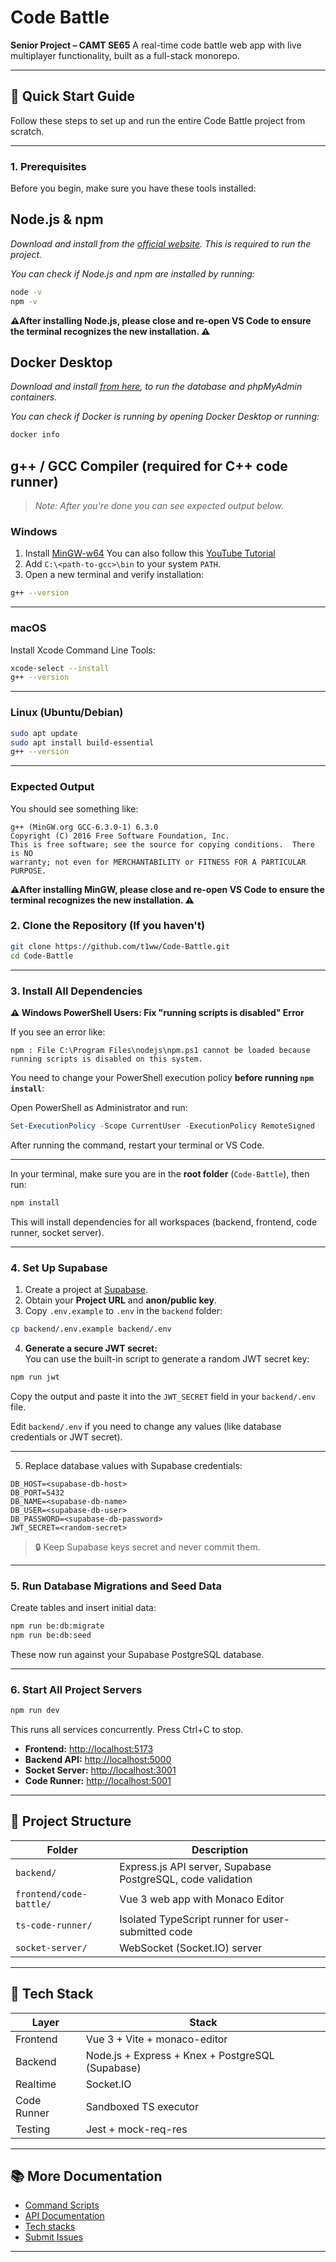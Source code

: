 # Code Battle

**Senior Project – CAMT SE65**
A real-time code battle web app with live multiplayer functionality, built as a full-stack monorepo.

---

## 🚀 Quick Start Guide

Follow these steps to set up and run the entire Code Battle project from scratch.

---

### 1. Prerequisites

Before you begin, make sure you have these tools installed:

## Node.js & npm
  _Download and install from the [official website](https://nodejs.org/). This is required to run the project._

_You can check if Node.js and npm are installed by running:_

```bash
node -v
npm -v
```

  **⚠️After installing Node.js, please close and re-open VS Code to ensure the terminal recognizes the new installation. ⚠️**

## Docker Desktop  
  _Download and install [from here](https://www.docker.com/products/docker-desktop/), to run the database and phpMyAdmin containers._

_You can check if Docker is running by opening Docker Desktop or running:_

```bash
docker info
```

## g++ / GCC Compiler (required for C++ code runner)

> _Note: After you're done you can see expected output below._

### Windows

1. Install [MinGW-w64](https://sourceforge.net/projects/mingw)
   You can also follow this [YouTube Tutorial](https://www.youtube.com/watch?v=JsO58opI3SQ)
2. Add `C:\<path-to-gcc>\bin` to your system `PATH`.
3. Open a new terminal and verify installation:

```bash
g++ --version
```

---

### macOS

Install Xcode Command Line Tools:

```bash
xcode-select --install
g++ --version
```

---

### Linux (Ubuntu/Debian)

```bash
sudo apt update
sudo apt install build-essential
g++ --version
```

---

### Expected Output

You should see something like:

```
g++ (MinGW.org GCC-6.3.0-1) 6.3.0
Copyright (C) 2016 Free Software Foundation, Inc.
This is free software; see the source for copying conditions.  There is NO
warranty; not even for MERCHANTABILITY or FITNESS FOR A PARTICULAR PURPOSE.
```
  **⚠️After installing MinGW, please close and re-open VS Code to ensure the terminal recognizes the new installation. ⚠️**

### 2. Clone the Repository (If you haven't)

```bash
git clone https://github.com/t1ww/Code-Battle.git
cd Code-Battle
```

---

### 3. Install All Dependencies

**⚠️ Windows PowerShell Users: Fix "running scripts is disabled" Error**

If you see an error like:

```
npm : File C:\Program Files\nodejs\npm.ps1 cannot be loaded because running scripts is disabled on this system.
```

You need to change your PowerShell execution policy **before running `npm install`**:

Open PowerShell as Administrator and run:

```powershell
Set-ExecutionPolicy -Scope CurrentUser -ExecutionPolicy RemoteSigned
```

After running the command, restart your terminal or VS Code.

---

In your terminal, make sure you are in the **root folder** (`Code-Battle`), then run:

```bash
npm install
```

This will install dependencies for all workspaces (backend, frontend, code runner, socket server).

---

### 4. Set Up Supabase

1. Create a project at [Supabase](https://supabase.com/).
2. Obtain your **Project URL** and **anon/public key**.
3. Copy `.env.example` to `.env` in the `backend` folder:

```bash
cp backend/.env.example backend/.env
```

4. **Generate a secure JWT secret:**  
You can use the built-in script to generate a random JWT secret key:

```bash
npm run jwt
```

Copy the output and paste it into the `JWT_SECRET` field in your `backend/.env` file.

Edit `backend/.env` if you need to change any values (like database credentials or JWT secret).

---

5. Replace database values with Supabase credentials:

```
DB_HOST=<supabase-db-host>
DB_PORT=5432
DB_NAME=<supabase-db-name>
DB_USER=<supabase-db-user>
DB_PASSWORD=<supabase-db-password>
JWT_SECRET=<random-secret>
```

> 🔒 Keep Supabase keys secret and never commit them.

---

### 5. Run Database Migrations and Seed Data

Create tables and insert initial data:

```bash
npm run be:db:migrate
npm run be:db:seed
```

These now run against your Supabase PostgreSQL database.

---

### 6. Start All Project Servers

```bash
npm run dev
```

This runs all services concurrently. Press Ctrl+C to stop.

* **Frontend:** [http://localhost:5173](http://localhost:5173)
* **Backend API:** [http://localhost:5000](http://localhost:5000)
* **Socket Server:** [http://localhost:3001](http://localhost:3001)
* **Code Runner:** [http://localhost:5001](http://localhost:5001)

---

## 🧩 Project Structure

| Folder                  | Description                                                 |
| ----------------------- | ----------------------------------------------------------- |
| `backend/`              | Express.js API server, Supabase PostgreSQL, code validation |
| `frontend/code-battle/` | Vue 3 web app with Monaco Editor                            |
| `ts-code-runner/`       | Isolated TypeScript runner for user-submitted code          |
| `socket-server/`        | WebSocket (Socket.IO) server                                |

---

## 🧪 Tech Stack

| Layer       | Stack                                            |
| ----------- | ------------------------------------------------ |
| Frontend    | Vue 3 + Vite + monaco-editor                     |
| Backend     | Node.js + Express + Knex + PostgreSQL (Supabase) |
| Realtime    | Socket.IO                                        |
| Code Runner | Sandboxed TS executor                            |
| Testing     | Jest + mock-req-res                              |

---

## 📚 More Documentation

* [Command Scripts](commands.md)
* [API Documentation](API.md)
* [Tech stacks](TechStack.md)
* [Submit Issues](https://github.com/t1ww/Code-Battle/issues)

---